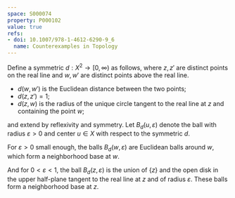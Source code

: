 ```yaml
---
space: S000074
property: P000102
value: true
refs:
- doi: 10.1007/978-1-4612-6290-9_6
  name: Counterexamples in Topology
---
```


Define a symmetric $d:X^2\to[0,\infty)$ as follows,
where $z,z'$ are distinct points on the real line
and $w,w'$ are distinct points above the real line.

- $d(w,w')$ is the Euclidean distance between the two points;
- $d(z,z')=1$;
- $d(z,w)$ is the radius of the unique circle tangent to the real line at $z$ and containing the point $w$;

and extend by reflexivity and symmetry.
Let $B_d(u,\varepsilon)$ denote the ball with radius $\varepsilon > 0$ and center $u\in X$
with respect to the symmetric $d$.

For $\varepsilon>0$ small enough, the balls $B_d(w,\varepsilon)$ are Euclidean balls around $w$,
which form a neighborhood base at $w$.

And for $0<\varepsilon<1$, the ball $B_d(z,\varepsilon)$ is the union of
$\{z\}$ and the open disk in the upper half-plane tangent to the real line at $z$
and of radius $\varepsilon$.  These balls form a neighborhood base at $z$.
